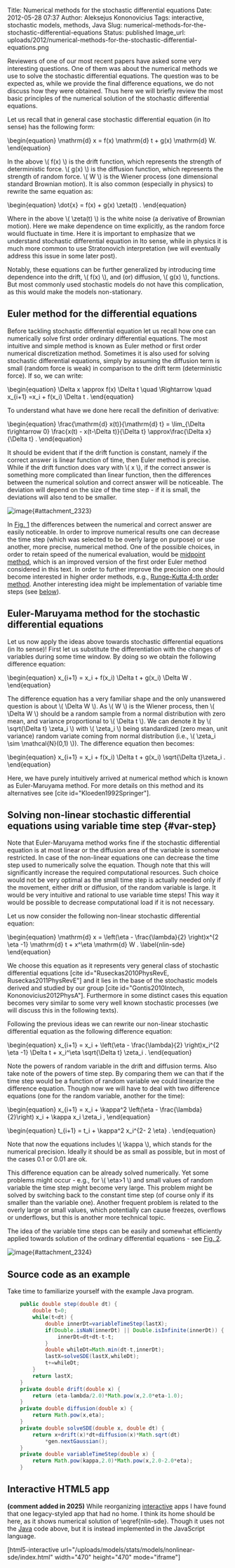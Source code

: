 Title: Numerical methods for the stochastic differential equations
Date: 2012-05-28 07:37
Author: Aleksejus Kononovicius
Tags: interactive, stochastic models, methods, Java
Slug: numerical-methods-for-the-stochastic-differential-equations
Status: published
Image_url: uploads/2012/numerical-methods-for-the-stochastic-differential-equations.png

Reviewers of one of our most recent papers have asked some very interesting
questions. One of them was about the numerical methods we use to solve the
stochastic differential equations.  The question was to be expected as,
while we provide the final difference equations, we do not discuss how they
were obtained. Thus here we will briefly review the most basic
principles of the numerical solution of the stochastic differential
equations.
<!--more-->

Let us recall that in general case stochastic differential equation (in Ito
sense) has the following form:

\begin{equation}
 \mathrm{d} x = f(x) \mathrm{d} t + g(x) \mathrm{d} W.
\end{equation}

In the above \\\( f(x) \\\) is the drift function, which represents the
strength of deterministic force. \\\( g(x) \\\) is the diffusion function,
which represents the strength of random force. \\\( W \\\) is the Wiener
process (one dimensional standard Brownian motion). It is also common
(especially in physics) to rewrite the same equation as:

\begin{equation}
 \dot{x} = f(x) + g(x) \zeta(t) .
\end{equation}

Where in the above \\\( \zeta(t) \\\) is the white noise (a derivative of
Brownian motion). Here we make dependence on time explicitly, as the random
force would fluctuate in time. Here it is important to emphasize that we
understand stochastic differential equation in Ito sense, while in physics
it is much more common to use Stratonovich interpretation (we will
eventually address this issue in some later post).

Notably, these equations can be further generalized by introducing time
dependence into the drift, \\\( f(x) \\\), and (or) diffusion, \\\( g(x)
\\\), functions. But most commonly used stochastic models do not have this
complication, as this would make the models non-stationary.

## Euler method for the differential equations

Before tackling stochastic differential equation let us recall how one
can numerically solve first order ordinary differential equations. The
most intuitive and simple method is known as Euler method or first order
numerical discretization method. Sometimes it is also used for solving
stochastic differential equations, simply by assuming the diffusion term is
small (random force is weak) in comparison to the drift term (deterministic
force). If so, we can write:

\begin{equation}
 \Delta x \approx f(x) \Delta t \quad \Rightarrow \quad x\_{i+1} =x\_i + f(x\_i) \Delta t .
\end{equation}

To understand what have we done here recall the definition of
derivative:

\begin{equation}
 \frac{\mathrm{d} x(t)}{\mathrm{d} t} = \lim\_{\Delta t\rightarrow 0} \frac{x(t) - x(t-\Delta t)}{\Delta t} \approx\frac{\Delta x}{\Delta t} .
\end{equation}

It should be evident that if the drift function is constant, namely if the
correct answer is linear function of time, then Euler method is precise.
While if the drift function does vary with \\\( x \\\), if the correct
answer is something more complicated than linear function, then the
differences between the numerical solution and correct answer will be
noticeable. The deviation will depend on the size of the time step - if it
is small, the deviations will also tend to be smaller.

![image]({static}/uploads/2012/num-methods-euler.png "Illustration of the Euler method applied towards
non-linear differential equation. Note that the numerical solution (red
dots) doesn't fully coincide with the correct answer (blue
curve)."){#attachment_2323}

In [Fig. 1](#attachment_2323) the differences between the numerical and
correct answer are easily noticeable. In order to improve numerical
results one can decrease the time step (which was selected to be overly
large on purpose) or use another, more precise, numerical method. One of the
possible choices, in order to retain speed of the numerical evaluation,
would be [midpoint
method](https://en.wikipedia.org/wiki/Midpoint_method "Read about the midpoint method on Wikipedia"),
which is an improved version of the first order Euler method considered
in this text. In order to further improve the precision one should
become interested in higher order methods, e.g., [Runge-Kutta 4-th order
method]({filename}/articles/2022/runge-kutta-4-order-method.md).
Another interesting idea might be implementation of variable time steps
(see [below](#var-step)).

## Euler-Maruyama method for the stochastic differential equations

Let us now apply the ideas above towards stochastic differential equations
(in Ito sense)! First let us substitute the differentiation with the changes
of variables during some time window. By doing so we obtain the following
difference equation:

\begin{equation}
 x\_{i+1} = x\_i + f(x\_i) \Delta t + g(x\_i) \Delta W .
\end{equation}

The difference equation has a very familiar shape and the only unanswered
question is about \\\( \Delta W \\\). As \\\( W \\\) is the Wiener process,
then \\\( \Delta W \\\) should be a random sample from a normal distribution
with zero mean, and variance proportional to \\\( \Delta t \\\). We can
denote it by \\\( \sqrt{\Delta t} \zeta\_i \\\) with \\\( \zeta\_i \\\)
being standardized (zero mean, unit variance) random variate coming from
normal distribution (i.e., \\\( \zeta\_i \sim \mathcal{N}(0,1) \\\)). The
difference equation then becomes:

\begin{equation}
 x\_{i+1} = x\_i + f(x\_i) \Delta t + g(x\_i) \sqrt{\Delta t}\zeta\_i .
\end{equation}

Here, we have purely intuitively arrived at numerical method which is known
as Euler-Maruyama method. For more details on this method and its
alternatives see [cite id="Kloeden1992Springer"].

## Solving non-linear stochastic differential equations using variable time step {#var-step}

Note that Euler-Maruyama method works fine if the stochastic
differential equation is at most linear or the diffusion area of the
variable is somehow restricted. In case of the non-linear equations one
can decrease the time step used to numerically solve the equation.
Though note that this will significantly increase the required computational
resources. Such choice would not be very optimal as the small time step
is actually needed only if the movement, either drift or diffusion, of
the random variable is large. It would be very intuitive and rational to
use variable time steps! This way it would be possible to decrease
computational load if it is not necessary.

Let us now consider the following non-linear stochastic differential
equation:

\begin{equation}
 \mathrm{d} x = \left(\eta - \frac{\lambda}{2} \right)x^{2 \eta -1} \mathrm{d} t + x^\eta \mathrm{d} W . \label{nlin-sde}
\end{equation}

We choose this equation as it represents very general class of
stochastic differential equations [cite id="Ruseckas2010PhysRevE,
Ruseckas2011PhysRevE"] and it lies in the base of the stochastic models
derived and studied by our group [cite id="Gontis2010Intech,
Kononovicius2012PhysA"]. Furthermore in some distinct cases this
equation becomes very similar to some very well known stochastic
processes (we will discuss this in the following texts).

Following the previous ideas we can rewrite our non-linear stochastic
differential equation as the following difference equation:

\begin{equation}
 x\_{i+1} = x\_i + \left(\eta - \frac{\lambda}{2} \right)x\_i^{2 \eta -1} \Delta t + x\_i^\eta \sqrt{\Delta t} \zeta\_i .
\end{equation}

Note the powers of random variable in the drift and diffusion terms.
Also take note of the powers of time step. By comparing them we can that
if the time step would be a function of random variable we could
linearize the difference equation. Though now we will have to deal with
two difference equations (one for the random variable, another for the
time):

\begin{equation}
 x\_{i+1} = x\_i + \kappa^2 \left(\eta - \frac{\lambda}{2}\right) x\_i + \kappa x\_i \zeta\_i ,
\end{equation}

\begin{equation}
 t\_{i+1} = t\_i + \kappa^2 x\_i^{2- 2 \eta} .
\end{equation}

Note that now the equations includes \\\(  \kappa \\\), which stands for
the numerical precision. Ideally it should be as small as possible, but
in most of the cases 0.1 or 0.01 are ok.

This difference equation can be already solved numerically. Yet some
problems might occur - e.g., for \\\(  \eta&gt;1 \\\) and small values of
random variable the time step might become very large. This problem
might be solved by switching back to the constant time step (of course
only if its smaller than the variable one). Another frequent problem is
related to the overly large or small values, which potentially can cause
freezes, overflows or underflows, but this is another more technical
topic.

The idea of the variable time steps can be easily and somewhat
efficiently applied towards solution of the ordinary differential
equations - see [Fig. 2](#attachment_2324).

![image]({static}/uploads/2012/numerical-methods-for-the-stochastic-differential-equations.png "Introducing variable time steps into the original Euler
method. Note that under similar conditions the agreement between
analytical and numerical solution is
improved."){#attachment_2324}

Source code as an example
-------------------------

Take time to familiarize yourself with the example Java program.

```java
    public double step(double dt) {
        double t=0;
        while(t<dt) {
            double innerDt=variableTimeStep(lastX);
            if(Double.isNaN(innerDt) || Double.isInfinite(innerDt)) {
                innerDt=dt+dt-t-t;
            }
            double whileDt=Math.min(dt-t,innerDt);
            lastX=solveSDE(lastX,whileDt);
            t+=whileDt;
        }
        return lastX;
    }
    private double drift(double x) {
        return (eta-lambda/2.0)*Math.pow(x,2.0*eta-1.0);
    }
    private double diffusion(double x) {
        return Math.pow(x,eta);
    }
    private double solveSDE(double x, double dt) {
        return x+drift(x)*dt+diffusion(x)*Math.sqrt(dt)
            *gen.nextGaussian();
    }
    private double variableTimeStep(double x) {
        return Math.pow(kappa,2.0)*Math.pow(x,2.0-2.0*eta);
    }
```

Interactive HTML5 app
---------------------

**(comment added in 2025)** While reorganizing
[interactive](/tag/interactive/) apps I have found that one legacy-styled
app that had no home. I think its home should be here, as it shows numerical
solution of \eqref{nlin-sde}. Though it uses not the [Java](/tag/java/) code
above, but it is instead implemented in the JavaScript language.

[html5-interactive
url="/uploads/models/stats/models/nonlinear-sde/index.html"
width="470" height="470" mode="iframe"]
